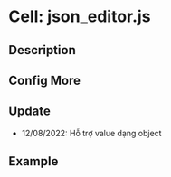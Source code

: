 # Cell: json\_editor.js

## Description



## Config More



## Update

* 12/08/2022: Hỗ trợ value dạng object

## Example

